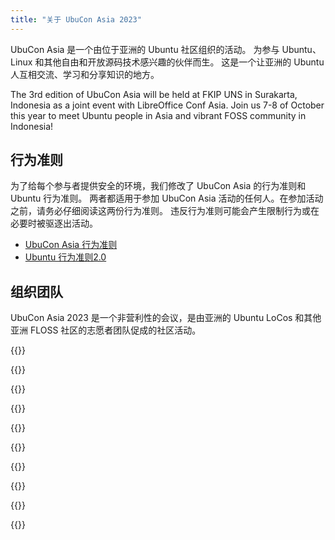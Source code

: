 ```yaml
---
title: "关于 UbuCon Asia 2023"
---
```


UbuCon Asia 是一个由位于亚洲的 Ubuntu 社区组织的活动。
为参与 Ubuntu、Linux 和其他自由和开放源码技术感兴趣的伙伴而生。
这是一个让亚洲的 Ubuntu 人互相交流、学习和分享知识的地方。

The 3rd edition of UbuCon Asia will be held at FKIP UNS in Surakarta, Indonesia as a joint event with LibreOffice Conf Asia. Join us 7-8 of October this year to meet Ubuntu people in Asia and vibrant FOSS community in Indonesia!

## 行为准则

为了给每个参与者提供安全的环境，我们修改了 UbuCon Asia 的行为准则和 Ubuntu 行为准则。
两者都适用于参加 UbuCon Asia 活动的任何人。在参加活动之前，请务必仔细阅读这两份行为准则。
违反行为准则可能会产生限制行为或在必要时被驱逐出活动。
- [UbuCon Asia 行为准则](https://github.com/ubucon-asia/CodeOfConduct/blob/main/UbuconAsiaCodeOfConduct.md)
- [Ubuntu 行为准则2.0](https://ubuntu.com/community/code-of-conduct)

## 组织团队

UbuCon Asia 2023 是一个非营利性的会议，是由亚洲的 Ubuntu LoCos 和其他亚洲 FLOSS 社区的志愿者团队促成的社区活动。

{{<profile
    profile="https://avatars.githubusercontent.com/u/1916739?v=4"
    heading="Youngbin Han" bold="Ubuntu Korea Community"
    desc="Global team | General, Contents, Sponsorship and Finances" >}}

{{<profile
    profile="https://avatars.githubusercontent.com/u/405473?v=4"
    heading="Khairul Aizat Kamarudzzaman" bold="Ubuntu Malaysia"
    desc="Global team | Content, General" >}}

{{<profile
    profile="https://avatars.githubusercontent.com/u/1537173?v=4"
    heading="Masafumi Ohta" bold="Raspberry Pi Japan"
    desc="Global team | Content" >}}

{{<profile
    profile="rudra_saraswat.png"
    heading="Rudra B. Saraswat" bold="Ubuntu Unity"
    desc="Global team | Web & Video" >}}

{{<profile
    profile="syazwan.png"
    heading="Muhd Syazwan" bold="Ubuntu Malaysia"
    desc="Global team | Web & Video, General" >}}

{{<profile
    profile="https://avatars.githubusercontent.com/u/236116?v=4"
    heading="RJ Hsiao" bold="Ubuntu Taiwan"
    desc="Global team | Content" >}}

{{<profile
    profile="ravi_bhattarai.jpg"
    heading="Ravi Bhattarai" bold="FOSS Nepal"
    desc="Global team | Content" >}}

{{<profile
    profile="https://avatars.githubusercontent.com/u/73894397?v=4"
    heading="Vincent Wong" bold=""
    desc="Global team | Marketing" >}}

{{<profile
    profile="https://avatars.githubusercontent.com/u/1897570?v=4"
    heading="Yudhi Satrio" bold="GNOME ID, A11y ID"
    desc="Local team | General" >}}

{{<profile
    profile="https://avatars.githubusercontent.com/u/8587010?v=4"
    heading="Saputro Aryulianto" bold="OpenInfra Indonesia"
    desc="Local team | Sponsorship and Finances" >}}